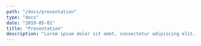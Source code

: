 ```yaml
---
path: "/docs/presentation"
type: "docs"
date: "2019-05-01"
title: "Presentation"
description: "Lorem ipsum dolor sit amet, consectetur adipiscing elit. Nunc tempus laoreet leo sit amet iaculis."
---
```

